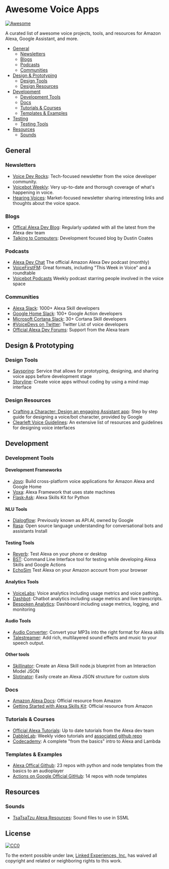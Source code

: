# Awesome Voice Apps
[![Awesome](https://cdn.rawgit.com/sindresorhus/awesome/d7305f38d29fed78fa85652e3a63e154dd8e8829/media/badge.svg)](https://github.com/sindresorhus/awesome)


A curated list of awesome voice projects, tools, and resources for Amazon Alexa, Google Assistant, and more.

* [General](#general)
  * [Newsletters](#newsletters)
  * [Blogs](#blogs)
  * [Podcasts](#podcasts)
  * [Communities](#communities)
* [Design & Prototyping](#design--prototyping)
  * [Design Tools](#design-tools)
  * [Design Resources](#design-resources)
* [Development](#development)
  * [Development Tools](#development-tools)
  * [Docs](#docs)
  * [Tutorials & Courses](#tutorials--courses)
  * [Templates & Examples](#templates--examples)
* [Testing](#testing)
  * [Testing Tools](#testing-tools)
* [Resources](#resources)
  * [Sounds](#sounds)


## General

### Newsletters

* [Voice Dev Rocks](https://voicedev.rocks/): Tech-focused newsletter from the voice developer community.
* [Voicebot Weekly](https://www.voicebot.ai/subscribe/): Very up-to-date and thorough coverage of what's happening in voice.
* [Hearing Voices](https://www.getrevue.co/profile/hearingvoices): Market-focused newsletter sharing interesting links and thoughts about the voice space.

### Blogs

* [Offical Alexa Dev Blog](https://developer.amazon.com/blogs/alexa/): Regularly updated with all the latest from the Alexa dev team
* [Talking to Computers](http://www.talkingtocomputers.com/): Development focused blog by Dustin Coates

### Podcasts

* [Alexa Dev Chat](https://developer.amazon.com/alexa-skills-kit/developer-podcast) The official Amazon Alexa Dev podcast (monthly)
* [VoiceFirstFM](https://www.voicefirst.fm/): Great formats, including "This Week in Voice" and a roundtable
* [Voicebot Podcasts](https://www.voicebot.ai/voicebot-podcasts/) Weekly podcast starring people involved in the voice space

### Communities

* [Alexa Slack](http://www.alexaslack.com/): 1000+ Alexa Skill developers
* [Google Home Slack](http://googleslack.com/): 100+ Google Action developers
* [Microsoft Cortana Slack](http://bit.ly/2qRqHMw): 30+ Cortana Skill developers
* [#VoiceDevs on Twitter](https://twitter.com/jovotech/lists/voicedevs): Twitter List of voice developers
* [Official Alexa Dev Forums](https://forums.developer.amazon.com/spaces/165/index.html): Support from the Alexa team


## Design & Prototyping

### Design Tools

* [Sayspring](https://www.sayspring.com/): Service that allows for prototyping, designing, and sharing voice apps before development stage
* [Storyline](https://thestoryline.io): Create voice apps without coding by using a mind map interface

### Design Resources

* [Crafting a Character: Design an engaging Assistant app](https://codelabs.developers.google.com/codelabs/conversation-design): Step by step guide for designing a voice/bot character, provided by Google
* [Clearleft Voice Guidelines](https://voiceguidelines.clearleft.com/): An extensive list of resources and guidelines for designing voice interfaces


## Development

### Development Tools

#### Development Frameworks

* [Jovo](https://github.com/jovotech/jovo-framework-nodejs/): Build cross-platform voice applications for Amazon Alexa and Google Home
* [Voxa](https://github.com/mediarain/voxa): Alexa Framework that uses state machines
* [Flask-Ask](https://github.com/johnwheeler/flask-ask): Alexa Skills Kit for Python

#### NLU Tools

* [Dialogflow](https://dialogflow.com/): Previously known as API.AI, owned by Google
* [Rasa](http://rasa.ai/): Open source language understanding for conversational bots and assistants
Install

#### Testing Tools

* [Reverb](https://reverb.ai/): Test Alexa on your phone or desktop
* [BST](https://bespoken.tools/bst): Command Line Interface tool for testing while developing Alexa Skills and Google Actions
* [EchoSim](https://echosim.io/) Test Alexa on your Amazon account from your browser

#### Analytics Tools
* [VoiceLabs](http://voicelabs.co/): Voice analytics including usage metrics and voice pathing.
* [Dashbot](https://www.dashbot.io/): Chatbot analytics including usage metrics and live transcripts.
* [Bespoken Analytics](https://bespoken.io/product/): Dashboard including usage metrics, logging, and monitoring

#### Audio Tools
* [Audio Converter](https://www.jovo.tech/audio-converter): Convert your MP3s into the right format for Alexa skills
* [Talestreamer](https://talestreamer.ai/): Add rich, multilayered sound effects and music to your speech output.

#### Other tools
* [Skillinator](https://skillinator.io/): Create an Alexa Skill node.js blueprint from an Interaction Model JSON
* [Slotinator](http://www.slotinator.io/): Easily create an Alexa JSON structure for custom slots


### Docs

* [Amazon Alexa Docs](https://developer.amazon.com/documentation): Official resource from Amazon
* [Getting Started with Alexa Skills Kit](https://developer.amazon.com/public/solutions/alexa/alexa-skills-kit/getting-started-guide): Official resource from Amazon

### Tutorials & Courses

* [Official Alexa Tutorials](https://developer.amazon.com/alexa-skills-kit/tutorials): Up to date tutorials from the Alexa dev team
* [DabbleLab](https://www.youtube.com/channel/UCfY-LopSxGekh9LruXLjffg/videos): Weekly video tutorials and [associated github repo](https://github.com/dabblelab)
* [Codecademy](https://www.codecademy.com/learn/learn-alexa-skills-kit): A complete "from the basics" intro to Alexa and Lambda

### Templates & Examples

* [Alexa Offical Github](https://github.com/alexa): 23 repos with python and node templates from the basics to an audioplayer
* [Actions on Google Official GitHub](https://github.com/actions-on-google): 14 repos with node templates


## Resources

### Sounds

* [TsaTsaTzu Alexa Resources](https://s3.amazonaws.com/tsatsatzu-alexa/index.htm): Sound files to use in SSML <audio> tags

## License

[![CC0](http://mirrors.creativecommons.org/presskit/buttons/88x31/svg/cc-zero.svg)](https://creativecommons.org/publicdomain/zero/1.0/)

To the extent possible under law, [Linked Experiences, Inc.](https://www.jovo.tech) has waived all copyright and related or neighboring rights to this work.
